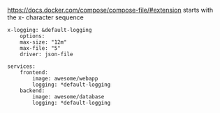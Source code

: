 



https://docs.docker.com/compose/compose-file/#extension
starts with the x- character sequence

    x-logging: &default-logging
        options:
        max-size: "12m"
        max-file: "5"
        driver: json-file

    services:
        frontend:
            image: awesome/webapp
            logging: *default-logging
        backend:
            image: awesome/database
            logging: *default-logging
